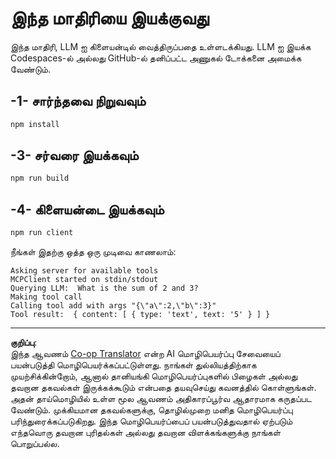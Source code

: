 <!--
CO_OP_TRANSLATOR_METADATA:
{
  "original_hash": "6d6315e03f591fb5a39be91da88585dc",
  "translation_date": "2025-10-11T11:36:24+00:00",
  "source_file": "03-GettingStarted/03-llm-client/solution/typescript/README.md",
  "language_code": "ta"
}
-->
# இந்த மாதிரியை இயக்குவது

இந்த மாதிரி, LLM ஐ கிளையன்டில் வைத்திருப்பதை உள்ளடக்கியது. LLM ஐ இயக்க Codespaces-ல் அல்லது GitHub-ல் தனிப்பட்ட அணுகல் டோக்கனை அமைக்க வேண்டும்.

## -1- சார்ந்தவை நிறுவவும்

```bash
npm install
```

## -3- சர்வரை இயக்கவும்

```bash
npm run build
```

## -4- கிளையன்டை இயக்கவும்

```sh
npm run client
```

நீங்கள் இதற்கு ஒத்த ஒரு முடிவை காணலாம்:

```text
Asking server for available tools
MCPClient started on stdin/stdout
Querying LLM:  What is the sum of 2 and 3?
Making tool call
Calling tool add with args "{\"a\":2,\"b\":3}"
Tool result:  { content: [ { type: 'text', text: '5' } ] }
```

---

**குறிப்பு**:  
இந்த ஆவணம் [Co-op Translator](https://github.com/Azure/co-op-translator) என்ற AI மொழிபெயர்ப்பு சேவையைப் பயன்படுத்தி மொழிபெயர்க்கப்பட்டுள்ளது. நாங்கள் துல்லியத்திற்காக முயற்சிக்கின்றோம், ஆனால் தானியங்கி மொழிபெயர்ப்புகளில் பிழைகள் அல்லது தவறான தகவல்கள் இருக்கக்கூடும் என்பதை தயவுசெய்து கவனத்தில் கொள்ளுங்கள். அதன் தாய்மொழியில் உள்ள மூல ஆவணம் அதிகாரப்பூர்வ ஆதாரமாக கருதப்பட வேண்டும். முக்கியமான தகவல்களுக்கு, தொழில்முறை மனித மொழிபெயர்ப்பு பரிந்துரைக்கப்படுகிறது. இந்த மொழிபெயர்ப்பைப் பயன்படுத்துவதால் ஏற்படும் எந்தவொரு தவறான புரிதல்கள் அல்லது தவறான விளக்கங்களுக்கு நாங்கள் பொறுப்பல்ல.